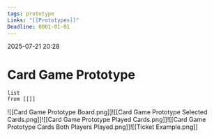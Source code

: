 ```yaml
---
tags: prototype
Links: "[[Prototypes]]"
Deadline: 0001-01-01
---
```

2025-07-21 20:28
# Card Game Prototype
```dataview
list
from [[]]
```



![[Card Game Prototype Board.png]]![[Card Game Prototype Selected Cards.png]]![[Card Game Prototype Played Cards.png]]![[Card Game Prototype Cards Both Players Played.png]]![[Ticket Example.png]]